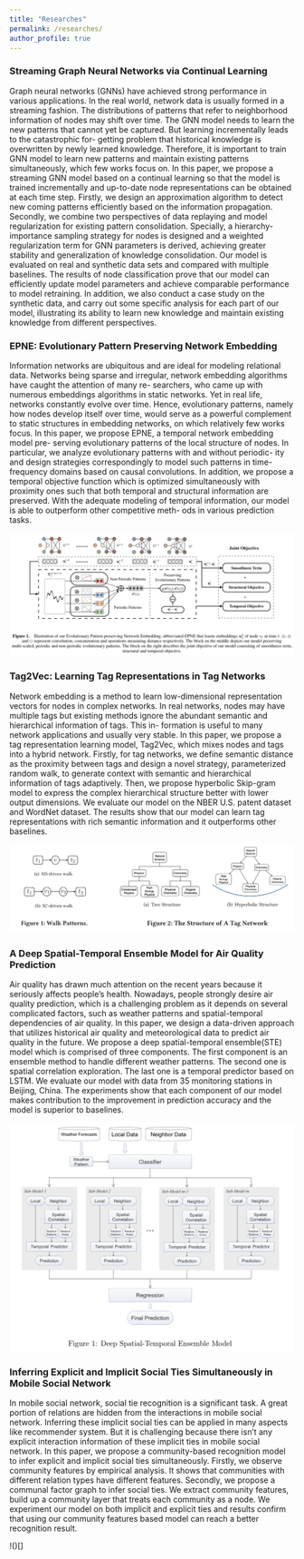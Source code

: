 ```yaml
---
title: "Researches"
permalink: /researches/
author_profile: true
---
```


### Streaming Graph Neural Networks via Continual Learning
Graph neural networks (GNNs) have achieved strong performance in various applications. In the real world, network data is usually formed in a streaming fashion. The distributions of patterns that refer to neighborhood information of nodes may shift over time. The GNN model needs to learn the new patterns that cannot yet be captured. But learning incrementally leads to the catastrophic for- getting problem that historical knowledge is overwritten by newly learned knowledge. Therefore, it is important to train GNN model to learn new patterns and maintain existing patterns simultaneously, which few works focus on. In this paper, we propose a streaming GNN model based on a continual learning so that the model is trained incrementally and up-to-date node representations can be obtained at each time step. Firstly, we design an approximation algorithm to detect new coming patterns efficiently based on the information propagation. Secondly, we combine two perspectives of data replaying and model regularization for existing pattern consolidation. Specially, a hierarchy-importance sampling strategy for nodes is designed and a weighted regularization term for GNN parameters is derived, achieving greater stability and generalization of knowledge consolidation. Our model is evaluated on real and synthetic data sets and compared with multiple baselines. The results of node classification prove that our model can efficiently update model parameters and achieve comparable performance to model retraining. In addition, we also conduct a case study on the synthetic data, and carry out some specific analysis for each part of our model, illustrating its ability to learn new knowledge and maintain existing knowledge from different perspectives.


### EPNE: Evolutionary Pattern Preserving Network Embedding
Information networks are ubiquitous and are ideal for modeling relational data. Networks being sparse and irregular, network embedding algorithms have caught the attention of many re- searchers, who came up with numerous embeddings algorithms in static networks. Yet in real life, networks constantly evolve over time. Hence, evolutionary patterns, namely how nodes develop itself over time, would serve as a powerful complement to static structures in embedding networks, on which relatively few works focus. In this paper, we propose EPNE, a temporal network embedding model pre- serving evolutionary patterns of the local structure of nodes. In particular, we analyze evolutionary patterns with and without periodic- ity and design strategies correspondingly to model such patterns in time-frequency domains based on causal convolutions. In addition, we propose a temporal objective function which is optimized simultaneously with proximity ones such that both temporal and structural information are preserved. With the adequate modeling of temporal information, our model is able to outperform other competitive meth- ods in various prediction tasks.

![](../images/my_images/epne.png)

### Tag2Vec: Learning Tag Representations in Tag Networks
Network embedding is a method to learn low-dimensional representation vectors for nodes in complex networks. In real networks, nodes may have multiple tags but existing methods ignore the abundant semantic and hierarchical information of tags. This in- formation is useful to many network applications and usually very stable. In this paper, we propose a tag representation learning model, Tag2Vec, which mixes nodes and tags into a hybrid network. Firstly, for tag networks, we define semantic distance as the proximity between tags and design a novel strategy, parameterized random walk, to generate context with semantic and hierarchical information of tags adaptively. Then, we propose hyperbolic Skip-gram model to express the complex hierarchical structure better with lower output dimensions. We evaluate our model on the NBER U.S. patent dataset and WordNet dataset. The results show that our model can learn tag representations with rich semantic information and it outperforms other baselines.

![](../images/my_images/tag2vec.png)

### A Deep Spatial-Temporal Ensemble Model for Air Quality Prediction
Air quality has drawn much attention on the recent years because it seriously affects people’s health. Nowadays, people strongly desire air quality prediction, which is a challenging problem as it depends on several complicated factors, such as weather patterns and spatial-temporal dependencies of air quality. In this paper, we design a data-driven approach that utilizes historical air quality and meteorological data to predict air quality in the future. We propose a deep spatial-temporal ensemble(STE) model which is comprised of three components. The first component is an ensemble method to handle different weather patterns. The second one is spatial correlation exploration. The last one is a temporal predictor based on LSTM. We evaluate our model with data from 35 monitoring stations in Beijing, China. The experiments show that each component of our model makes contribution to the improvement in prediction accuracy and the model is superior to baselines.

![](../images/my_images/ste.png)

### Inferring Explicit and Implicit Social Ties Simultaneously in Mobile Social Network
In mobile social network, social tie recognition is a significant task. A great portion of relations are hidden from the interactions in mobile social network. Inferring these implicit social ties can be applied in many aspects like recommender system. But it is challenging because there isn’t any explicit interaction information of these implicit ties in mobile social network. In this paper, we propose a community-based recognition model to infer explicit and implicit social ties simultaneously. Firstly, we observe community features by empirical analysis. It shows that communities with different relation types have different features. Secondly, we propose a communal factor graph to infer social ties. We extract community features, build up a community layer that treats each community as a node. We experiment our model on both implicit and explicit ties and results confirm that using our community features based model can reach a better recognition result.

!()[]
